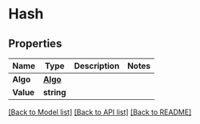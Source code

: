 # Hash

## Properties
Name | Type | Description | Notes
------------ | ------------- | ------------- | -------------
**Algo** | [**Algo**](algo.md) |  | 
**Value** | **string** |  | 

[[Back to Model list]](../README.md#documentation-for-models) [[Back to API list]](../README.md#documentation-for-api-endpoints) [[Back to README]](../README.md)


